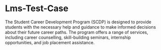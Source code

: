 # Lms-Test-Case
The Student Career Development Program (SCDP) is designed to provide students with the necessary help and guidance to make informed decisions about their future career paths. The program offers a range of services, including career counselling, skill-building seminars, internship opportunities, and job placement assistance.
